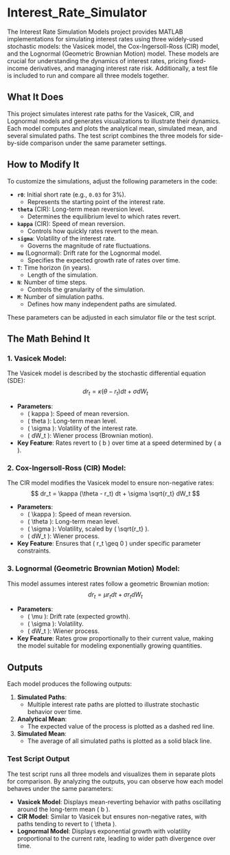 # Interest_Rate_Simulator
The Interest Rate Simulation Models project provides MATLAB implementations for simulating interest rates using three widely-used stochastic models: the Vasicek model, the Cox-Ingersoll-Ross (CIR) model, and the Lognormal (Geometric Brownian Motion) model. These models are crucial for understanding the dynamics of interest rates, pricing fixed-income derivatives, and managing interest rate risk. Additionally, a test file is included to run and compare all three models together.

## What It Does
This project simulates interest rate paths for the Vasicek, CIR, and Lognormal models and generates visualizations to illustrate their dynamics. Each model computes and plots the analytical mean, simulated mean, and several simulated paths. The test script combines the three models for side-by-side comparison under the same parameter settings.

## How to Modify It
To customize the simulations, adjust the following parameters in the code:

- **`r0`**: Initial short rate (e.g., `0.03` for 3%).
  - Represents the starting point of the interest rate.
- **`theta`** (CIR): Long-term mean reversion level.
  - Determines the equilibrium level to which rates revert.
- **`kappa`** (CIR): Speed of mean reversion.
  - Controls how quickly rates revert to the mean.
- **`sigma`**: Volatility of the interest rate.
  - Governs the magnitude of rate fluctuations.
- **`mu`** (Lognormal): Drift rate for the Lognormal model.
  - Specifies the expected growth rate of rates over time.
- **`T`**: Time horizon (in years).
  - Length of the simulation.
- **`N`**: Number of time steps.
  - Controls the granularity of the simulation.
- **`M`**: Number of simulation paths.
  - Defines how many independent paths are simulated.

These parameters can be adjusted in each simulator file or the test script.

## The Math Behind It

### 1. Vasicek Model:
The Vasicek model is described by the stochastic differential equation (SDE):
$$
dr_t = \kappa (\theta - r_t) dt + \sigma dW_t
$$
- **Parameters**:
  - \( kappa \): Speed of mean reversion.
  - \( theta \): Long-term mean level.
  - \( \sigma \): Volatility of the interest rate.
  - \( dW_t \): Wiener process (Brownian motion).
- **Key Feature**: Rates revert to \( b \) over time at a speed determined by \( a \).

### 2. Cox-Ingersoll-Ross (CIR) Model:
The CIR model modifies the Vasicek model to ensure non-negative rates:
$$
dr_t = \kappa (\theta - r_t) dt + \sigma \sqrt{r_t} dW_t
$$
- **Parameters**:
  - \( \kappa \): Speed of mean reversion.
  - \( \theta \): Long-term mean level.
  - \( \sigma \): Volatility, scaled by \( \sqrt{r_t} \).
  - \( dW_t \): Wiener process.
- **Key Feature**: Ensures that \( r_t \geq 0 \) under specific parameter constraints.

### 3. Lognormal (Geometric Brownian Motion) Model:
This model assumes interest rates follow a geometric Brownian motion:
$$
dr_t = \mu r_t dt + \sigma r_t dW_t
$$
- **Parameters**:
  - \( \mu \): Drift rate (expected growth).
  - \( \sigma \): Volatility.
  - \( dW_t \): Wiener process.
- **Key Feature**: Rates grow proportionally to their current value, making the model suitable for modeling exponentially growing quantities.

## Outputs
Each model produces the following outputs:

1. **Simulated Paths**:
   - Multiple interest rate paths are plotted to illustrate stochastic behavior over time.
2. **Analytical Mean**:
   - The expected value of the process is plotted as a dashed red line.
3. **Simulated Mean**:
   - The average of all simulated paths is plotted as a solid black line.

### Test Script Output
The test script runs all three models and visualizes them in separate plots for comparison. By analyzing the outputs, you can observe how each model behaves under the same parameters:
- **Vasicek Model**: Displays mean-reverting behavior with paths oscillating around the long-term mean \( b \).
- **CIR Model**: Similar to Vasicek but ensures non-negative rates, with paths tending to revert to \( \theta \).
- **Lognormal Model**: Displays exponential growth with volatility proportional to the current rate, leading to wider path divergence over time.

